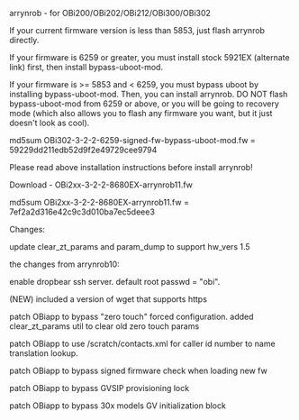 arrynrob - for OBi200/OBi202/OBi212/OBi300/OBi302

If your current firmware version is less than 5853, just flash arrynrob directly.

If your firmware is 6259 or greater, you must install stock 5921EX (alternate link) first, then install bypass-uboot-mod.

If your firmware is >= 5853 and < 6259, you must bypass uboot by installing bypass-uboot-mod. Then, you can install arrynrob. DO NOT flash bypass-uboot-mod from 6259 or above, or you will be going to recovery mode (which also allows you to flash any firmware you want, but it just doesn't look as cool).

md5sum OBi302-3-2-2-6259-signed-fw-bypass-uboot-mod.fw = 59229dd211edb52d9f2e49729cee9794

Please read above installation instructions before install arrynrob!

Download - OBi2xx-3-2-2-8680EX-arrynrob11.fw

md5sum OBi2xx-3-2-2-8680EX-arrynrob11.fw = 7ef2a2d316e42c9c3d010ba7ec5deee3

Changes:

update clear_zt_params and param_dump to support hw_vers 1.5

the changes from arrynrob10:

enable dropbear ssh server. default root passwd = "obi".

(NEW) included a version of wget that supports https

patch OBiapp to bypass "zero touch" forced configuration. added clear_zt_params util to clear old zero touch params

patch OBiapp to use /scratch/contacts.xml for caller id number to name translation lookup.

patch OBiapp to bypass signed firmware check when loading new fw

patch OBiapp to bypass GVSIP provisioning lock

patch OBiapp to bypass 30x models GV initialization block
